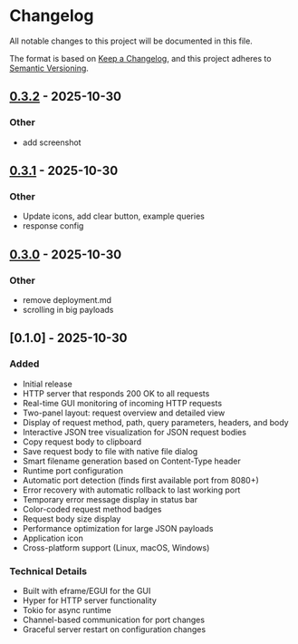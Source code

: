 # Changelog

All notable changes to this project will be documented in this file.

The format is based on [Keep a Changelog](https://keepachangelog.com/en/1.0.0/),
and this project adheres to [Semantic Versioning](https://semver.org/spec/v2.0.0.html).

## [0.3.2](https://github.com/tran-engineering/inspector-http/compare/v0.3.1...v0.3.2) - 2025-10-30

### Other

- add screenshot

## [0.3.1](https://github.com/tran-engineering/inspector-http/compare/v0.3.0...v0.3.1) - 2025-10-30

### Other

- Update icons, add clear button, example queries
- response config

## [0.3.0](https://github.com/tran-engineering/inspector-http/compare/v0.1.0...v0.3.0) - 2025-10-30

### Other

- remove deployment.md
- scrolling in big payloads

## [0.1.0] - 2025-10-30

### Added
- Initial release
- HTTP server that responds 200 OK to all requests
- Real-time GUI monitoring of incoming HTTP requests
- Two-panel layout: request overview and detailed view
- Display of request method, path, query parameters, headers, and body
- Interactive JSON tree visualization for JSON request bodies
- Copy request body to clipboard
- Save request body to file with native file dialog
- Smart filename generation based on Content-Type header
- Runtime port configuration
- Automatic port detection (finds first available port from 8080+)
- Error recovery with automatic rollback to last working port
- Temporary error message display in status bar
- Color-coded request method badges
- Request body size display
- Performance optimization for large JSON payloads
- Application icon
- Cross-platform support (Linux, macOS, Windows)

### Technical Details
- Built with eframe/EGUI for the GUI
- Hyper for HTTP server functionality
- Tokio for async runtime
- Channel-based communication for port changes
- Graceful server restart on configuration changes
